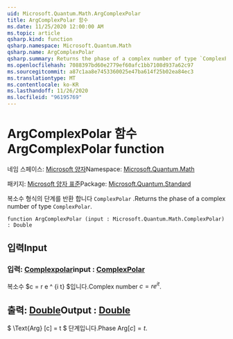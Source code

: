 ```yaml
---
uid: Microsoft.Quantum.Math.ArgComplexPolar
title: ArgComplexPolar 함수
ms.date: 11/25/2020 12:00:00 AM
ms.topic: article
qsharp.kind: function
qsharp.namespace: Microsoft.Quantum.Math
qsharp.name: ArgComplexPolar
qsharp.summary: Returns the phase of a complex number of type `ComplexPolar`.
ms.openlocfilehash: 7088397bd60e2779ef60afc1bb7108d937a62c97
ms.sourcegitcommit: a87c1aa8e7453360025e47ba614f25b02ea84ec3
ms.translationtype: MT
ms.contentlocale: ko-KR
ms.lasthandoff: 11/26/2020
ms.locfileid: "96195769"
---
```

# <a name="argcomplexpolar-function"></a><span data-ttu-id="45592-102">ArgComplexPolar 함수</span><span class="sxs-lookup"><span data-stu-id="45592-102">ArgComplexPolar function</span></span>

<span data-ttu-id="45592-103">네임 스페이스: [Microsoft 양자](xref:Microsoft.Quantum.Math)</span><span class="sxs-lookup"><span data-stu-id="45592-103">Namespace: [Microsoft.Quantum.Math](xref:Microsoft.Quantum.Math)</span></span>

<span data-ttu-id="45592-104">패키지: [Microsoft 양자 표준](https://nuget.org/packages/Microsoft.Quantum.Standard)</span><span class="sxs-lookup"><span data-stu-id="45592-104">Package: [Microsoft.Quantum.Standard](https://nuget.org/packages/Microsoft.Quantum.Standard)</span></span>


<span data-ttu-id="45592-105">복소수 형식의 단계를 반환 합니다 `ComplexPolar` .</span><span class="sxs-lookup"><span data-stu-id="45592-105">Returns the phase of a complex number of type `ComplexPolar`.</span></span>

```qsharp
function ArgComplexPolar (input : Microsoft.Quantum.Math.ComplexPolar) : Double
```


## <a name="input"></a><span data-ttu-id="45592-106">입력</span><span class="sxs-lookup"><span data-stu-id="45592-106">Input</span></span>

### <a name="input--complexpolar"></a><span data-ttu-id="45592-107">입력: [Complexpolar](xref:Microsoft.Quantum.Math.ComplexPolar)</span><span class="sxs-lookup"><span data-stu-id="45592-107">input : [ComplexPolar](xref:Microsoft.Quantum.Math.ComplexPolar)</span></span>

<span data-ttu-id="45592-108">복소수 $c = r e ^ {i t} $입니다.</span><span class="sxs-lookup"><span data-stu-id="45592-108">Complex number $c = r e^{i t}$.</span></span>



## <a name="output--double"></a><span data-ttu-id="45592-109">출력: [Double](xref:microsoft.quantum.lang-ref.double)</span><span class="sxs-lookup"><span data-stu-id="45592-109">Output : [Double](xref:microsoft.quantum.lang-ref.double)</span></span>

<span data-ttu-id="45592-110">$ \Text{Arg} [c] = t $ 단계입니다.</span><span class="sxs-lookup"><span data-stu-id="45592-110">Phase $\text{Arg}[c] = t$.</span></span>